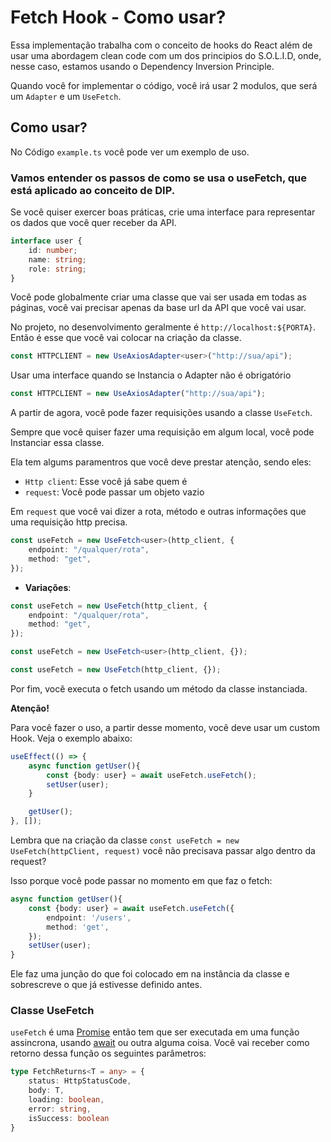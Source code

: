 # Fetch Hook - Como usar?

Essa implementação trabalha com o conceito de hooks do React além de usar uma abordagem 
clean code com um dos principios do S.O.L.I.D, onde, nesse caso, estamos usando o 
Dependency Inversion Principle.

Quando você for implementar o código, você irá usar 2 modulos, que será um `Adapter` e um `UseFetch`.

## Como usar?
No Código `example.ts` você pode ver um exemplo de uso.

### Vamos entender os passos de como se usa o useFetch, que está aplicado ao conceito de DIP.

Se você quiser exercer boas práticas, crie uma interface para representar os dados que você
quer receber da API.

```typescript
interface user {
    id: number;
    name: string;
    role: string;
}
```

Você pode globalmente criar uma classe que vai ser usada em todas as páginas, você vai 
precisar apenas da base url da API que você vai usar.

No projeto, no desenvolvimento geralmente é `http://localhost:${PORTA}`. Então é esse
que você vai colocar na criação da classe.

```typescript
const HTTPCLIENT = new UseAxiosAdapter<user>("http://sua/api");
```
Usar uma interface quando se Instancia o Adapter não é obrigatório

```typescript
const HTTPCLIENT = new UseAxiosAdapter("http://sua/api");
```

A partir de agora, você pode fazer requisições usando a classe `UseFetch`.

Sempre que você quiser fazer uma requisição em algum local, você pode Instanciar essa classe.

Ela tem algums paramentros que você deve prestar atenção, sendo eles:
- `Http client`: Esse você já sabe quem é
- `request`: Você pode passar um objeto vazio

Em `request` que você vai dizer a rota, método e outras informações que uma requisição http precisa.

```typescript
const useFetch = new UseFetch<user>(http_client, {
    endpoint: "/qualquer/rota",
    method: "get",
});
```
* **Variações**:
```typescript
const useFetch = new UseFetch(http_client, {
    endpoint: "/qualquer/rota",
    method: "get",
});
```

```typescript
const useFetch = new UseFetch<user>(http_client, {});
```

```typescript
const useFetch = new UseFetch(http_client, {});
```

Por fim, você executa o fetch usando um método da classe instanciada. 

**Atenção!**

Para você fazer o uso, a partir desse momento, você deve usar um custom Hook. 
Veja o exemplo abaixo:

```typescript
useEffect(() => {
    async function getUser(){
        const {body: user} = await useFetch.useFetch();
        setUser(user);
    }

    getUser();
}, []);
```

Lembra que na criação da classe `const useFetch = new UseFetch(httpClient, request)` você não precisava passar algo dentro da request?

Isso porque você pode passar no momento em que faz o fetch:

```typescript
async function getUser(){
    const {body: user} = await useFetch.useFetch({
        endpoint: '/users',
        method: 'get',
    });
    setUser(user);
}
```

Ele faz uma junção do que foi colocado em na instância da classe e sobrescreve o que já estivesse definido antes.

### Classe UseFetch

`useFetch` é uma [Promise](https://developer.mozilla.org/pt-BR/docs/Web/JavaScript/Reference/Global_Objects/Promise) então tem que ser executada em uma função assincrona, usando [await](https://developer.mozilla.org/pt-BR/docs/Web/JavaScript/Reference/Operators/await) ou outra alguma coisa. Você vai receber como retorno dessa função os seguintes parâmetros:

```typescript
type FetchReturns<T = any> = {
    status: HttpStatusCode,
    body: T,
    loading: boolean,
    error: string,
    isSuccess: boolean
}
```